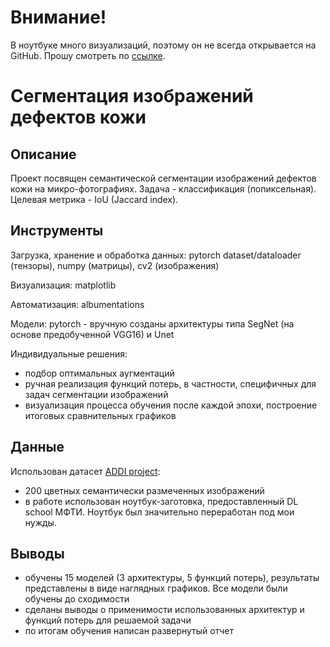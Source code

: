 # Внимание!

В ноутбуке много визуализаций, поэтому он не всегда открывается на GitHub. Прошу смотреть по [ссылке](https://nbviewer.org/github/troschiev/DS_portfolio/blob/main/Semantic_Segmentation_Skin_Lesions/Semantic_Segmentation_Skin_Lesions.ipynb).

# Сегментация изображений дефектов кожи

## Описание

Проект посвящен семантической сегментации изображений дефектов кожи на микро-фотографиях. 
Задача - классификация (попиксельная). 
Целевая метрика - IoU (Jaccard index).

## Инструменты

Загрузка, хранение и обработка данных: pytorch dataset/dataloader (тензоры), numpy (матрицы), cv2 (изображения)

Визуализация: matplotlib

Автоматизация: albumentations

Модели: pytorch - вручную созданы архитектуры типа SegNet (на основе предобученной VGG16) и Unet

Индивидуальные решения:
- подбор оптимальных аугментаций
- ручная реализация функций потерь, в частности, специфичных для задач сегментации изображений
- визуализация процесса обучения после каждой эпохи, построение итоговых сравнительных графиков

## Данные

Использован датасет [ADDI project](https://www.fc.up.pt/addi/ph2%20database.html):
- 200 цветных семантически размеченных изображений
- в работе использован ноутбук-заготовка, предоставленный DL school МФТИ. Ноутбук был значительно переработан под мои нужды.

## Выводы

- обучены 15 моделей (3 архитектуры, 5 функций потерь), результаты представлены в виде наглядных графиков. Все модели были обучены до сходимости
- сделаны выводы о применимости использованных архитектур и функций потерь для решаемой задачи
- по итогам обучения написан развернутый отчет